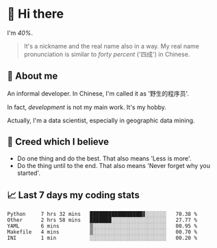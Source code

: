 # 👋 Hi there

I'm *40%*.

> It's a nickname and the real name also in a way.
> My real name pronunciation is similar to *forty percent* ('四成') in Chinese.

## :speech_balloon: About me

An informal developer. In Chinese, I'm called it as '野生的程序员'.

In fact, _development_ is not my main work. It's my hobby.

Actually, I'm a data scientist, especially in geographic data mining.

## :see_no_evil: Creed which I believe

- Do one thing and do the best. That also means 'Less is more'.
- Do the thing until to the end. That also means 'Never forget why you started'.

## :chart_with_upwards_trend: Last 7 days my coding stats

<!--START_SECTION:waka-->

```text
Python     7 hrs 32 mins   █████████████████▓░░░░░░░   70.38 %
Other      2 hrs 58 mins   ███████░░░░░░░░░░░░░░░░░░   27.77 %
YAML       6 mins          ▒░░░░░░░░░░░░░░░░░░░░░░░░   00.95 %
Makefile   4 mins          ▒░░░░░░░░░░░░░░░░░░░░░░░░   00.70 %
INI        1 min           ░░░░░░░░░░░░░░░░░░░░░░░░░   00.20 %
```

<!--END_SECTION:waka-->

